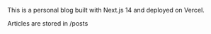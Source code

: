 This is a personal blog built with Next.js 14 and deployed on Vercel.

Articles are stored in /posts

